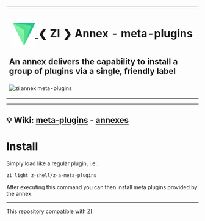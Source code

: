 <div align="center"><table><tr><td>
<h1 align="center">
  <a href="https://github.com/z-shell/zi">
    <img align="center" src="https://github.com/z-shell/zi/raw/main/docs/images/logo.svg" alt="Logo" width="60px" height="60px" />
  </a> ❮ ZI ❯ Annex - meta-plugins </h1>
  <h2><p> An annex delivers the capability to install a group of plugins via a single, friendly label </p></h2>
    <p><img align="center" src="https://raw.githubusercontent.com/z-shell/z-a-meta-plugins/main/docs/images/fuzzy-mplg-ex.png" alt="zi annex meta-plugins" width="100%" height="auto" /></p>
</td></tr></table></div><hr />

## 💡 Wiki: [meta-plugins](https://z.digitalclouds.dev/ecosystem/annexes/meta-plugins) - [annexes](https://z.digitalclouds.dev/ecosystem/annexes)

# Install

Simply load like a regular plugin, i.e.:

```zsh
zi light z-shell/z-a-meta-plugins
```

After executing this command you can then install meta plugins provided by the annex.

---

This repository compatible with [ZI](https://github.com/z-shell/zi)
